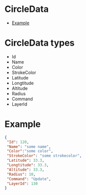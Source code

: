 # CircleData

- [Example](#example)

# CircleData types

* Id
* Name
* Color
* StrokeColor
* Latitude
* Longtitude
* Altitude
* Radius
* Command
* LayerId

# Example

```JSON
{
 "Id": 120,
 "Name": "some name",
 "Color":"some color",
 "StrokeColor": "some strokecolor",
 "Latitude": 33.3,
 "Longtitude": 33.3,
 "Altitude": 33.3,
 "Radius": 10,
 "Command": "Update",
 "LayerId": 130
}
```

